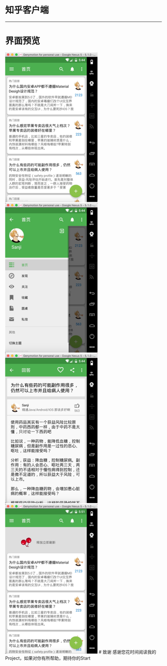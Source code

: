 # 知乎客户端
---
# 界面预览
 <img src="https://github.com/50kg/ZhiHuProjectDemo/blob/master/images/img1.png" width = "297" height = "482"/>
 <img src="https://github.com/50kg/ZhiHuProjectDemo/blob/master/images/img2.png" width = "297" height = "482" />
 <img src="https://github.com/50kg/ZhiHuProjectDemo/blob/master/images/img3.png" width = "297" height = "482" />
 <img src="https://github.com/50kg/ZhiHuProjectDemo/blob/master/images/img4.png" width = "297" height = "482" />
# 致谢
感谢您花时间阅读我的Project，如果对你有所帮助，期待你的Start
